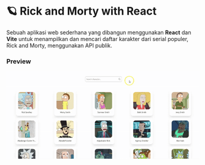 # 🪐 Rick and Morty with React

Sebuah aplikasi web sederhana yang dibangun menggunakan **React** dan **Vite** untuk menampilkan dan mencari daftar karakter dari serial populer, Rick and Morty, menggunakan API publik.

### Preview

![preview](public/gif/preview.gif)
